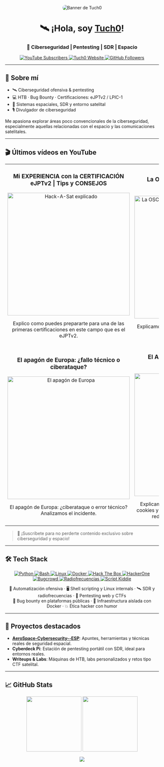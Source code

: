 <div align="center">
  <img src="https://yt3.googleusercontent.com/X2X9_228aaSk4egRxwkaOM0baAxvmXZNtJVOE3ZRnSEjofF-2UXlDpyfd6b7DeB1ovwkZntr2Q=w1707-fcrop64=1,00005a57ffffa5a8-k-c0xffffffff-no-nd-rj" alt="Banner de Tuch0" style="max-width: 100%; height: auto; border-radius: 10px;">
</div>




<div align="center">
  <h1>🛰️ ¡Hola, soy <a href="https://tuch0.com">Tuch0</a>!</h1>
  <h3>🔐 Ciberseguridad | Pentesting | SDR | Espacio</h3>
</div>

<p align="center">
  <a href="https://www.youtube.com/@tuch0_">
    <img src="https://img.shields.io/youtube/channel/subscribers/UCp-DL_lWAo61LV0qt58EmyQ?style=social" alt="YouTube Subscribers">
  </a>
  <a href="https://tuch0_">
    <img src="https://img.shields.io/badge/🌐 Web-Tuch0_-%2300A9F4?style=social" alt="Tuch0 Website">
  </a>
  <a href="https://github.com/Tuch0">
    <img src="https://img.shields.io/github/followers/Tuch0?style=social" alt="GitHub Followers">
  </a>
</p>



---

## 🚀 Sobre mí

- 🛰️ Ciberseguridad ofensiva & pentesting
- 💻 HTB · Bug Bounty · Certificaciones: eJPTv2 / LPIC-1
- 📡 Sistemas espaciales, SDR y entorno satelital
- 🎙️ Divulgador de ciberseguridad

Me apasiona explorar áreas poco convencionales de la ciberseguridad, especialmente aquellas relacionadas con el espacio y las comunicaciones satelitales.

---

## 🎬 Últimos vídeos en YouTube

<table>
  <tr>
    <td width="50%">
      <h3 align="center">Mi EXPERIENCIA con la CERTIFICACIÓN eJPTv2 | Tips y CONSEJOS</h3>
      <div align="center">
        <a href="https://www.youtube.com/watch?v=mQmPekEg9As&t=1s" target="_blank">
          <img src="https://i.ytimg.com/vi/mQmPekEg9As/mqdefault.jpg" width="400" alt="Hack-A-Sat explicado">
        </a>
        <p>Explico como puedes prepararte para una de las primeras certificaciones en este campo que es el eJPTv2.</p>
      </div>
    </td>
    <td width="50%">
      <h3 align="center">La OSCURA realidad DETRÁS de tu NAVEGADOR</h3>
      <div align="center">
        <a href="https://www.youtube.com/watch?v=r6FfaloFxKo&t=4s" target="_blank">
          <img src="https://i.ytimg.com/vi/r6FfaloFxKo/mqdefault.jpg" width="400" alt="La OSCURA realidad DETRÁS de tu NAVEGADOR">
        </a>
        <p>Explicamos como un atacante puedo robarte todas las contraseñas del navegador.</p>
      </div>
    </td>
  </tr>
  <tr>
    <td width="50%">
      <h3 align="center">El apagón de Europa: ¿fallo técnico o ciberataque?</h3>
      <div align="center">
        <a href="https://www.youtube.com/watch?v=74jwcgSyuqw" target="_blank">
          <img src="https://i.ytimg.com/vi/74jwcgSyuqw/mqdefault.jpg" width="400" alt="El apagón de Europa">
        </a>
        <p>El apagón de Europa: ¿ciberataque o error técnico? Analizamos el incidente.</p>
      </div>
    </td>
    <td width="50%">
      <h3 align="center">El ARMA SECRETA de google para ESPIARTE</h3>
      <div align="center">
        <a href="http://youtube.com/watch?v=zOKlrj6K1Ks" target="_blank">
          <img src="https://i.ytimg.com/vi/zOKlrj6K1Ks/mqdefault.jpg" width="400" alt="El ARMA SECRETA de google">
        </a>
        <p>Explicamos como un atacante puedo robarte las cookies y suplantarte la identidad accediendo a tus redes sociales, plataformas de pago...</p>
      </div>
    </td>
  </tr>
</table>

> 🔔 ¡Suscríbete para no perderte contenido exclusivo sobre ciberseguridad y espacio!

---

## 🛠️ Tech Stack

<p align="center">
  <a href="https://www.python.org/" target="_blank">
    <img src="https://img.shields.io/badge/Python-3776AB?style=for-the-badge&logo=python&logoColor=white" alt="Python"/>
  </a>
  <a href="https://www.gnu.org/software/bash/" target="_blank">
    <img src="https://img.shields.io/badge/Bash-4EAA25?style=for-the-badge&logo=gnu-bash&logoColor=white" alt="Bash"/>
  </a>
  <a href="https://www.kernel.org/" target="_blank">
    <img src="https://img.shields.io/badge/Linux-FCC624?style=for-the-badge&logo=linux&logoColor=black" alt="Linux"/>
  </a>
  <a href="https://www.docker.com/" target="_blank">
    <img src="https://img.shields.io/badge/Docker-2496ED?style=for-the-badge&logo=docker&logoColor=white" alt="Docker"/>
  </a>
  <a href="https://www.hackthebox.com/" target="_blank">
    <img src="https://img.shields.io/badge/Hack_The_Box-9FEF00?style=for-the-badge&logo=hackthebox&logoColor=black" alt="Hack The Box"/>
  </a>
  <a href="https://www.hackerone.com/" target="_blank">
    <img src="https://img.shields.io/badge/HackerOne-4940E0?style=for-the-badge&logo=hackerone&logoColor=white" alt="HackerOne"/>
  </a>
  <a href="https://www.bugcrowd.com/" target="_blank">
    <img src="https://img.shields.io/badge/Bugcrowd-F26822?style=for-the-badge&logo=bugcrowd&logoColor=white" alt="Bugcrowd"/>
  </a>
  <a href="#" target="_blank">
    <img src="https://img.shields.io/badge/Radiofrecuencias-8B5CF6?style=for-the-badge&logo=raspberrypi&logoColor=white" alt="Radiofrecuencias"/>
  </a>
  <a href="#" target="_blank">
    <img src="https://img.shields.io/badge/Script_Kiddie-DD1F26?style=for-the-badge&logo=ghost&logoColor=white" alt="Script Kiddie"/>
  </a>
</p>

<p align="center">
  🐍 Automatización ofensiva · 🖥️ Shell scripting y Linux internals · 🛰️ SDR y radiofrecuencias · 🔐 Pentesting web y CTFs<br>
  🔎 Bug bounty en plataformas públicas · 🐳 Infraestructura aislada con Docker · 💥 Ética hacker con humor
</p>

---

## 📂 Proyectos destacados

- **[AeroSpace-Cybersecurity--ESP](https://github.com/Tuch0_/AeroSpace-Cybersecurity--ESP)**: Apuntes, herramientas y técnicas reales de seguridad espacial.
- **Cyberdeck Pi**: Estación de pentesting portátil con SDR, ideal para entornos reales.
- **Writeups & Labs**: Máquinas de HTB, labs personalizados y retos tipo CTF satelital.

---

## 📈 GitHub Stats

<p align="center">
  <img height="180em" src="https://github-readme-stats.vercel.app/api?username=Tuch0&show_icons=true&theme=algolia&include_all_commits=true&count_private=true"/>
  <img height="180em" src="https://github-readme-stats.vercel.app/api/top-langs/?username=Tuch0&layout=compact&langs_count=8&theme=algolia"/>
</p>

<p align="center">
  <img src="https://capsule-render.vercel.app/api?type=waving&color=0:0a192f,100:1f6feb&height=120&section=footer"/>
</p>
